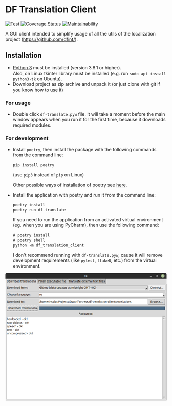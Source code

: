 # DF Translation Client
[![Test](https://github.com/dfint/df-translation-client/actions/workflows/test.yml/badge.svg)](https://github.com/dfint/df-translation-client/actions/workflows/test.yml)
[![Coverage Status](https://coveralls.io/repos/github/dfint/df-translation-client/badge.svg?branch=master)](https://coveralls.io/github/dfint/df-translation-client?branch=master)
[![Maintainability](https://api.codeclimate.com/v1/badges/0c3352a199ffdc026390/maintainability)](https://codeclimate.com/github/dfint/df-translation-client/maintainability)

A GUI client intended to simplify usage of all the utils of the localization project (https://github.com/dfint/).

## Installation

* [Python 3](https://www.python.org) must be installed (version 3.8.1 or higher).  
    Also, on Linux tkinter library must be installed (e.g. run `sudo apt install python3-tk` on Ubuntu).
* Download project as zip archive and unpack it (or just clone with git if you know how to use it)


### For usage

* Double click `df-translate.pyw` file. It will take a moment before the main window appears when you run it for the first time, because it downloads required modules.

### For development

* Install `poetry`, then install the package with the following commands from the command line:
    ```bash
    pip install poetry
    ```
    (use `pip3` instead of `pip` on Linux)
    
    Other possible ways of installation of poetry see [here](https://python-poetry.org/docs/#installation).

* Install the application with poetry and run it from the command line:
    ```
    poetry install
    poetry run df-translate
    ```
    If you need to run the application from an activated virtual environment (eg. when you are using PyCharm), then use the following command:
    ```
    # poetry install
    # poetry shell
    python -m df_translation_client
    ```
    I don't recommend running with `df-translate.pyw`, cause it will remove development requirements (like `pytest`, `flake8`, etc.) from the virtual environment.

![screenshot](screenshot.png)
